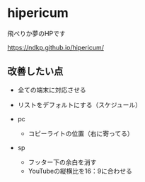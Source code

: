 # hipericum

 飛ぺりか夢のHPです

https://ndkp.github.io/hipericum/


## 改善したい点
- 全ての端末に対応させる
-  リストをデフォルトにする（スケジュール）


- pc
  - コピーライトの位置（右に寄ってる）
- sp
  - フッター下の余白を消す
  - YouTubeの縦横比を16：9に合わせる
